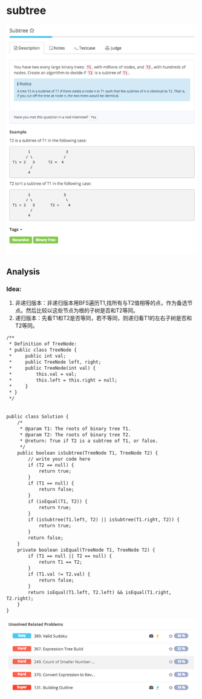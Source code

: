 # subtree

![](../../../../../.gitbook/assets/screen-shot-2017-08-28-at-5.52.39-pm.png)

## Analysis

### Idea:

1. 非递归版本：非递归版本用BFS遍历T1,找所有与T2值相等的点，作为备选节点。然后比较以这些节点为根的子树是否和T2等同。
2. 递归版本：先看T1和T2是否等同，若不等同，则递归看T1的左右子树是否和T2等同。

```text
/**
 * Definition of TreeNode:
 * public class TreeNode {
 *     public int val;
 *     public TreeNode left, right;
 *     public TreeNode(int val) {
 *         this.val = val;
 *         this.left = this.right = null;
 *     }
 * }
 */


public class Solution {
    /*
     * @param T1: The roots of binary tree T1.
     * @param T2: The roots of binary tree T2.
     * @return: True if T2 is a subtree of T1, or false.
     */
    public boolean isSubtree(TreeNode T1, TreeNode T2) {
        // write your code here
        if (T2 == null) {
            return true;
        }
        if (T1 == null) {
            return false;
        }
        if (isEqual(T1, T2)) {
            return true;
        }
        if (isSubtree(T1.left, T2) || isSubtree(T1.right, T2)) {
            return true;
        }
        return false;
    }
    private boolean isEqual(TreeNode T1, TreeNode T2) {
        if (T1 == null || T2 == null) {
            return T1 == T2;
        }
        if (T1.val != T2.val) {
            return false;
        }
        return isEqual(T1.left, T2.left) && isEqual(T1.right, T2.right);
    }
}
```

![](../../../../../.gitbook/assets/screen-shot-2017-08-28-at-6.11.26-pm.png)

